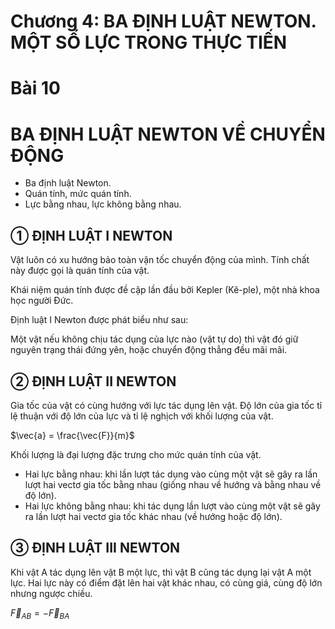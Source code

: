 # Chương 4: BA ĐỊNH LUẬT NEWTON. MỘT SỐ LỰC TRONG THỰC TIẾN

# Bài 10
# BA ĐỊNH LUẬT NEWTON VỀ CHUYỂN ĐỘNG

- Ba định luật Newton.
- Quán tính, mức quán tính.
- Lực bằng nhau, lực không bằng nhau.

## ① ĐỊNH LUẬT I NEWTON

Vật luôn có xu hướng bảo toàn vận tốc chuyển động của mình. Tính chất này được gọi là quán tính của vật.

Khái niệm quán tính được đề cập lần đầu bởi Kepler (Kê-ple), một nhà khoa học người Đức.

Định luật I Newton được phát biểu như sau:

Một vật nếu không chịu tác dụng của lực nào (vật tự do) thì vật đó giữ nguyên trạng thái đứng yên, hoặc chuyển động thẳng đều mãi mãi.

## ② ĐỊNH LUẬT II NEWTON

Gia tốc của vật có cùng hướng với lực tác dụng lên vật. Độ lớn của gia tốc tỉ lệ thuận với độ lớn của lực và tỉ lệ nghịch với khối lượng của vật.

$\vec{a} = \frac{\vec{F}}{m}$

Khối lượng là đại lượng đặc trưng cho mức quán tính của vật.

- Hai lực bằng nhau: khi lần lượt tác dụng vào cùng một vật sẽ gây ra lần lượt hai vectơ gia tốc bằng nhau (giống nhau về hướng và bằng nhau về độ lớn).
- Hai lực không bằng nhau: khi tác dụng lần lượt vào cùng một vật sẽ gây ra lần lượt hai vectơ gia tốc khác nhau (về hướng hoặc độ lớn).

## ③ ĐỊNH LUẬT III NEWTON

Khi vật A tác dụng lên vật B một lực, thì vật B cũng tác dụng lại vật A một lực. Hai lực này có điểm đặt lên hai vật khác nhau, có cùng giá, cùng độ lớn nhưng ngược chiều.

$\vec{F}_{AB} = -\vec{F}_{BA}$
